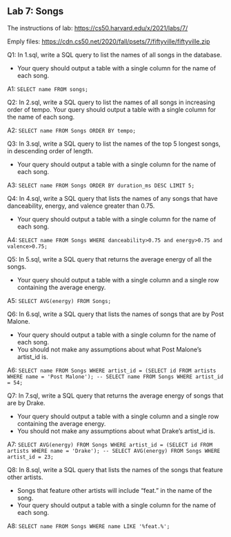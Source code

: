 ## Lab 7: Songs
The instructions of lab:
https://cs50.harvard.edu/x/2021/labs/7/

Emply files:
https://cdn.cs50.net/2020/fall/psets/7/fiftyville/fiftyville.zip

Q1: In 1.sql,
write a SQL query to list the names of all songs in the database.
- Your query should output a table with a single column for the name of each song.

A1: ```SELECT name FROM songs;```

Q2: In 2.sql,
write a SQL query to list the names of all songs in increasing order of tempo.
Your query should output a table with a single column for the name of each song.

A2: ```SELECT name FROM Songs
ORDER BY tempo;```

Q3: In 3.sql,
write a SQL query to list the names of the top 5 longest songs, in descending order of length.
- Your query should output a table with a single column for the name of each song.

A3: ```SELECT name FROM Songs ORDER BY duration_ms DESC LIMIT 5;```

Q4: In 4.sql,
write a SQL query that lists the names of any songs that have danceability, energy, and valence greater than 0.75.
- Your query should output a table with a single column for the name of each song.

A4: ```SELECT name FROM Songs WHERE danceability>0.75 and energy>0.75 and valence>0.75;```

Q5: In 5.sql,
write a SQL query that returns the average energy of all the songs.
- Your query should output a table with a single column and a single row containing the average energy.

A5: ```SELECT AVG(energy)
FROM Songs;```

Q6: In 6.sql,
write a SQL query that lists the names of songs that are by Post Malone.
- Your query should output a table with a single column for the name of each song.
- You should not make any assumptions about what Post Malone’s artist_id is.

A6: ```SELECT name FROM Songs WHERE artist_id = (SELECT id FROM artists WHERE name = 'Post Malone');
-- SELECT name FROM Songs WHERE artist_id = 54;```

Q7: In 7.sql,
write a SQL query that returns the average energy of songs that are by Drake.
- Your query should output a table with a single column and a single row containing the average energy.
- You should not make any assumptions about what Drake’s artist_id is.

A7: ```SELECT AVG(energy) FROM Songs WHERE artist_id = (SELECT id FROM artists WHERE name = 'Drake');
-- SELECT AVG(energy) FROM Songs WHERE artist_id = 23;```

Q8: In 8.sql,
write a SQL query that lists the names of the songs that feature other artists.
- Songs that feature other artists will include “feat.” in the name of the song.
- Your query should output a table with a single column for the name of each song.

A8: ```SELECT name FROM Songs WHERE name LIKE '%feat.%';```
